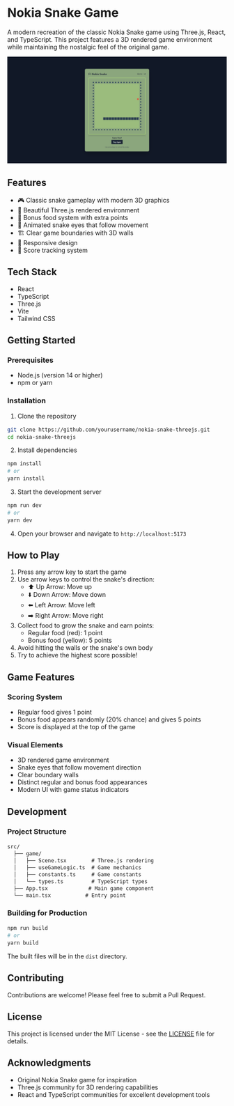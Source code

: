 # Nokia Snake Game

A modern recreation of the classic Nokia Snake game using Three.js, React, and TypeScript. This project features a 3D rendered game environment while maintaining the nostalgic feel of the original game.

![Nokia Snake Game](./screenshot.png)

## Features

- 🎮 Classic snake gameplay with modern 3D graphics
- 🎨 Beautiful Three.js rendered environment
- 🎯 Bonus food system with extra points
- 👀 Animated snake eyes that follow movement
- 🏗️ Clear game boundaries with 3D walls
- 📱 Responsive design
- 🎯 Score tracking system

## Tech Stack

- React
- TypeScript
- Three.js
- Vite
- Tailwind CSS

## Getting Started

### Prerequisites

- Node.js (version 14 or higher)
- npm or yarn

### Installation

1. Clone the repository
```bash
git clone https://github.com/yourusername/nokia-snake-threejs.git
cd nokia-snake-threejs
```

2. Install dependencies
```bash
npm install
# or
yarn install
```

3. Start the development server
```bash
npm run dev
# or
yarn dev
```

4. Open your browser and navigate to `http://localhost:5173`

## How to Play

1. Press any arrow key to start the game
2. Use arrow keys to control the snake's direction:
   - ⬆️ Up Arrow: Move up
   - ⬇️ Down Arrow: Move down
   - ⬅️ Left Arrow: Move left
   - ➡️ Right Arrow: Move right
3. Collect food to grow the snake and earn points:
   - Regular food (red): 1 point
   - Bonus food (yellow): 5 points
4. Avoid hitting the walls or the snake's own body
5. Try to achieve the highest score possible!

## Game Features

### Scoring System
- Regular food gives 1 point
- Bonus food appears randomly (20% chance) and gives 5 points
- Score is displayed at the top of the game

### Visual Elements
- 3D rendered game environment
- Snake eyes that follow movement direction
- Clear boundary walls
- Distinct regular and bonus food appearances
- Modern UI with game status indicators

## Development

### Project Structure
```
src/
  ├── game/
  │   ├── Scene.tsx        # Three.js rendering
  │   ├── useGameLogic.ts  # Game mechanics
  │   ├── constants.ts     # Game constants
  │   └── types.ts         # TypeScript types
  ├── App.tsx             # Main game component
  └── main.tsx           # Entry point
```

### Building for Production

```bash
npm run build
# or
yarn build
```

The built files will be in the `dist` directory.

## Contributing

Contributions are welcome! Please feel free to submit a Pull Request.

## License

This project is licensed under the MIT License - see the [LICENSE](LICENSE) file for details.

## Acknowledgments

- Original Nokia Snake game for inspiration
- Three.js community for 3D rendering capabilities
- React and TypeScript communities for excellent development tools
